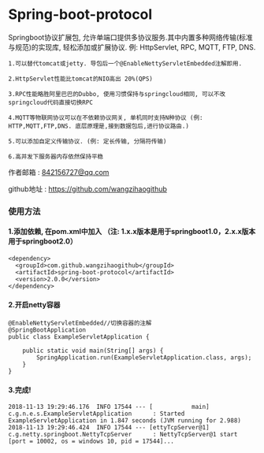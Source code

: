 # Spring-boot-protocol
Springboot协议扩展包, 允许单端口提供多协议服务.其中内置多种网络传输(标准与规范)的实现库, 轻松添加或扩展协议. 例: HttpServlet, RPC, MQTT, FTP, DNS.

    1.可以替代tomcat或jetty. 导包后一个@EnableNettyServletEmbedded注解即用. 
    
    2.HttpServlet性能比tomcat的NIO高出 20%(QPS)
    
    3.RPC性能略胜阿里巴巴的Dubbo, 使用习惯保持与springcloud相同, 可以不改springcloud代码直接切换RPC
    
    4.MQTT等物联网协议可以在不依赖协议网关, 单机同时支持N种协议 (例: HTTP,MQTT,FTP,DNS. 底层原理是,接到数据包后,进行协议路由.)
    
    5.可以添加自定义传输协议. (例: 定长传输, 分隔符传输)
    
    6.高并发下服务器内存依然保持平稳

作者邮箱 : 842156727@qq.com

github地址 : https://github.com/wangzihaogithub


### 使用方法

#### 1.添加依赖, 在pom.xml中加入 （注: 1.x.x版本是用于springboot1.0，2.x.x版本用于springboot2.0）

    <dependency>
      <groupId>com.github.wangzihaogithub</groupId>
      <artifactId>spring-boot-protocol</artifactId>
      <version>2.0.0</version>
    </dependency>
	
	
#### 2.开启netty容器

    @EnableNettyServletEmbedded//切换容器的注解
    @SpringBootApplication
    public class ExampleServletApplication {
    
        public static void main(String[] args) {
            SpringApplication.run(ExampleServletApplication.class, args);
        }
    }

#### 3.完成!

    2018-11-13 19:29:46.176  INFO 17544 --- [           main] c.g.n.e.s.ExampleServletApplication      : Started ExampleServletApplication in 1.847 seconds (JVM running for 2.988)
    2018-11-13 19:29:46.424  INFO 17544 --- [ettyTcpServer@1] c.g.netty.springboot.NettyTcpServer      : NettyTcpServer@1 start [port = 10002, os = windows 10, pid = 17544]...
